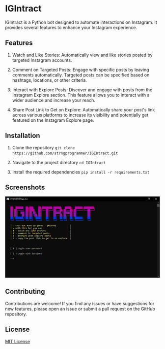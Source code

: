 # IGIntract

IGIntract is a Python bot designed to automate interactions on Instagram. It provides several features to enhance your Instagram experience.

## Features

1. Watch and Like Stories: Automatically view and like stories posted by targeted Instagram accounts.

2. Comment on Targeted Posts: Engage with specific posts by leaving comments automatically. Targeted posts can be specified based on hashtags, locations, or other criteria.

3. Interact with Explore Posts: Discover and engage with posts from the Instagram Explore section. This feature allows you to interact with a wider audience and increase your reach.

4. Share Post Link to Get on Explore: Automatically share your post's link across various platforms to increase its visibility and potentially get featured on the Instagram Explore page.

## Installation

1. Clone the repository `git clone https://github.com/strngprogrammer/IGIntract.git`

2. Navigate to the project directory `cd IGIntract`

3. Install the required dependencies `pip install -r requirements.txt`

## Screenshots

![igintract](screenshots/igintract.PNG)

## Contributing

Contributions are welcome! If you find any issues or have suggestions for new features, please open an issue or submit a pull request on the GitHub repository.

## License

[MIT License](LICENSE)
